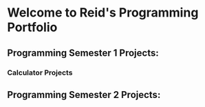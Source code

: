 # Welcome to Reid's Programming Portfolio

## Programming Semester 1 Projects:

### Calculator Projects

## Programming Semester 2 Projects:

